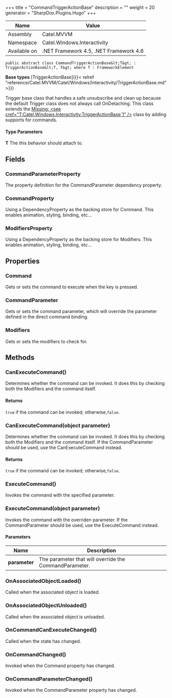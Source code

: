 

+++
title = "CommandTriggerActionBase" 
description = ""
weight = 20
generator = "SharpDox.Plugins.Hugo"
+++

Name|Value
---|---
Assembly|Catel.MVVM
Namespace|Catel.Windows.Interactivity
Available on|.NET Framework 4.5, .NET Framework 4.6

```
public abstract class CommandTriggerActionBase&lt;T&gt; : TriggerActionBase&lt;T, T&gt; where T : FrameworkElement 
```

**Base types**
[TriggerActionBase]({{&lt; relref "reference/Catel.MVVM/Catel/Windows/Interactivity/TriggerActionBase.md" &gt;}})

Trigger base class that handles a safe unsubscribe and clean up because the default Trigger class does not always call OnDetaching. This class extends the [Missing: &lt;see cref="T:Catel.Windows.Interactivity.TriggerActionBase`1" /&gt;](#) class by adding supports for commands.

#### Type Parameters

**T**
The this behavior should attach to.

## Fields

### CommandParameterProperty

The property definition for the CommandParameter dependency property.

### CommandProperty

Using a DependencyProperty as the backing store for Command. This enables animation, styling, binding, etc...

### ModifiersProperty

Using a DependencyProperty as the backing store for Modifiers. This enables animation, styling, binding, etc...

## Properties

### Command

Gets or sets the command to execute when the key is pressed.

### CommandParameter

Gets or sets the command parameter, which will override the parameter defined in the direct command binding.

### Modifiers

Gets or sets the modifiers to check for.

## Methods

### CanExecuteCommand()

Determines whether the command can be invoked. It does this by checking both the Modifiers and the command itself.

#### Returns

`true` if the command can be invoked; otherwise,`false`.

### CanExecuteCommand(object parameter)

Determines whether the command can be invoked. It does this by checking both the Modifiers and the command itself. If the CommandParameter should be used, use the CanExecuteCommand instead.

#### Returns

`true` if the command can be invoked; otherwise,`false`.

### ExecuteCommand()

Invokes the command with the specified parameter.

### ExecuteCommand(object parameter)

Invokes the command with the overriden parameter. If the CommandParameter should be used, use the ExecuteCommand instead.

#### Parameters

Name|Description
---|---
**parameter**|The parameter that will override the CommandParameter.

### OnAssociatedObjectLoaded()

Called when the associated object is loaded.

### OnAssociatedObjectUnloaded()

Called when the associated object is unloaded.

### OnCommandCanExecuteChanged()

Called when the state has changed.

### OnCommandChanged()

Invoked when the Command property has changed.

### OnCommandParameterChanged()

Invoked when the CommandParameter property has changed.

